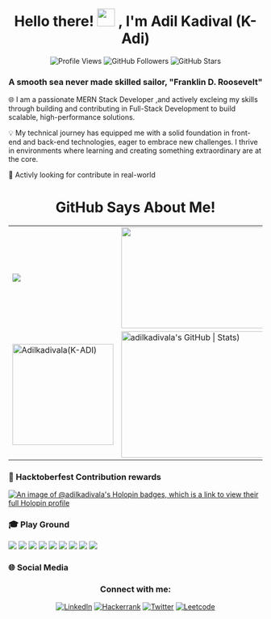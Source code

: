 <h1 align="center">
  Hello there! 
  <img src="https://media.giphy.com/media/hvRJCLFzcasrR4ia7z/giphy.gif" width="35">
  , I'm Adil Kadival (K-Adi)
</h1>
<div align="center">
  <img src="https://komarev.com/ghpvc/?username=adilkadivala&label=Profile%20Views&color=0e75b6&style=for-the-badge" alt="Profile Views" />

  <!-- Github Followers -->
  <img src="https://img.shields.io/github/followers/adilkadivala?label=Followers&logo=github&style=for-the-badge" alt="GitHub Followers" />

  <!-- Github Stars -->
  <img src="https://img.shields.io/github/stars/adilkadivala?label=Stars&logo=github&style=for-the-badge" alt="GitHub Stars" />
</div>

<h3 align="center" >A smooth sea never made skilled sailor,  "Franklin D. Roosevelt"</h3>



🌐 I am a passionate MERN Stack Developer ,and actively excleing  my skills through building and contributing in Full-Stack Development to build scalable, high-performance solutions.

💡 My technical journey has equipped me with a solid foundation in front-end and back-end technologies, eager to embrace new challenges. I thrive in environments where learning and creating something extraordinary are at the core.

🚀 Activly looking for contribute in real-world

<h1 align="center">GitHub Says About Me!</h1>


<table align="center">
  <tr>
    <td>
  <img align="center" src="https://github-readme-stats.vercel.app/api?username=adilkadivala&show_icons=true&theme=dracula&private=true&include_all_commits=true" />
    </td>
    <td>
        <img align="center" src="https://github-readme-stats.vercel.app/api/top-langs/?username=adilkadivala&hide=jupyter%20notebook,css&layout=compact&theme=dracula" width="400" height="200"/>
    </td>
  </tr>
  <tr>
    <td>
      <img align="center"  height="200" src="https://github-readme-streak-stats.herokuapp.com/?user=adilkadivala&theme=dark&background=0d1117&date_format=M%20j%5B%2C%20Y%5D" alt="Adilkadivala(K-ADI)" /> 
    </td>
    <td>
      <img align="center" src="https://stats.quira.sh/adilkadivala/github?theme=dark(https://quira.sh?utm_source=widgets&utm_campaign=adilkadivala" alt="adilkadivala's GitHub | Stats)" height="250" width="400"/>  
    </td>
  </tr>
</table>


<h3 align="left"> 🎉 Hacktoberfest Contribution rewards </h3>

[![An image of @adilkadivala's Holopin badges, which is a link to view their full Holopin profile](https://holopin.me/adilkadivala)](https://holopin.io/@adilkadivala)


<h3 align="left"> 🎓 Play Ground</h3>


<div>
<img src="https://img.shields.io/badge/-javascript-F7DF1E?&style=for-the-badge&logo=javascript&logoColor=black" />
<img src="https://img.shields.io/badge/-Node.js-87BF00?&style=for-the-badge&logo=node.js&logoColor=black" />
<img src="https://img.shields.io/badge/-Express.js-F7F7F7?&style=for-the-badge&logo=express&logoColor=black" />
<img src="https://img.shields.io/badge/-ReactJS-grey?&style=for-the-badge&logo=react&logoColor=61DAFB" />
<img src="https://img.shields.io/badge/-MySQL-42759C?&style=for-the-badge&logo=mysql&logoColor=f7f7f7" />
<img src="https://img.shields.io/badge/-Next.js-000000?&style=for-the-badge&logo=next.js&logoColor=f7f7f7" />
<img src="https://img.shields.io/badge/-Postman-F56933?&style=for-the-badge&logo=postman&logoColor=f7f7f7" />
<img src="https://img.shields.io/badge/-Git-F05032?&style=for-the-badge&logo=git&logoColor=white" /> 
<img src="https://img.shields.io/badge/github-%23121011.svg?style=for-the-badge&logo=github&logoColor=white" />
</div>



<h3 align="left"> 🌐 Social Media</h3> 

<h3 align="center">Connect with me:</h3>
<div align="center">
  <a href="https://www.linkedin.com/in/adil-kadival" target=""><img src="https://img.shields.io/badge/LinkedIn-0077B5?style=for-the-badge&logo=linkedin&logoColor=white" alt="LinkedIn"></a>
  <a href="https://www.hackerrank.com/profile/adilkadivala560" target=""><img src="https://img.shields.io/badge/Hackerrank-E4405F?style=for-the-badge&logo=Hackerrank&logoColor=white" alt="Hackerrank"></a>
  <a href="https://twitter.com/adil_kadival" target=""><img src="https://img.shields.io/badge/Twitter-1DA1F2?style=for-the-badge&logo=twitter&logoColor=white" alt="Twitter"></a>
  <a href="https://leetcode.com/adilkadivala/" target=""><img src="https://img.shields.io/badge/Leetcode-D14836?style=for-the-badge&logo=leetcode&logoColor=white" alt="Leetcode"></a>
</div>

